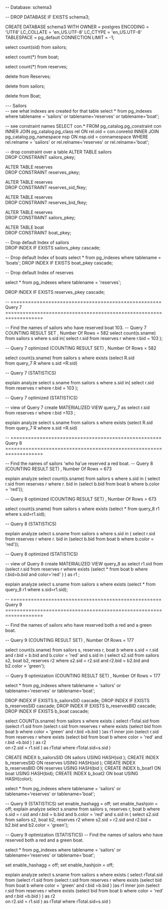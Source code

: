 
-- Database: schema3

-- DROP DATABASE IF EXISTS schema3;

CREATE DATABASE schema3
    WITH
    OWNER = postgres
    ENCODING = 'UTF8'
    LC_COLLATE = 'en_US.UTF-8'
    LC_CTYPE = 'en_US.UTF-8'
    TABLESPACE = pg_default
    CONNECTION LIMIT = -1;
	
	
select count(sid)
from sailors;

select count(*)
from boat;

select count(*)
from reserves;


delete from Reserves;

delete from sailors;

delete from Boat;


--- Sailors  
-- see what indexes are created for that table
select *
from pg_indexes
where tablename = 'sailors' or tablename='reserves' or tablename='boat';

-- see constraint names
SELECT con.*
       FROM pg_catalog.pg_constraint con
            INNER JOIN pg_catalog.pg_class rel
                       ON rel.oid = con.conrelid
            INNER JOIN pg_catalog.pg_namespace nsp
                       ON nsp.oid = connamespace
       WHERE  rel.relname = 'sailors'  or rel.relname='reserves' or rel.relname='boat';

-- drop constraint over a table
ALTER TABLE sailors   
DROP CONSTRAINT sailors_pkey;

ALTER TABLE reserves   
DROP CONSTRAINT reserves_pkey;

ALTER TABLE reserves   
DROP CONSTRAINT reserves_sid_fkey;

ALTER TABLE reserves   
DROP CONSTRAINT reserves_bid_fkey;

ALTER TABLE reserves   
DROP CONSTRAINT sailors_pkey;

ALTER TABLE boat   
DROP CONSTRAINT boat_pkey;

-- Drop default Index of sailors    
DROP INDEX   IF EXISTS  sailors_pkey cascade; 


-- Drop default Index of boats
select *
from pg_indexes
where tablename = 'boats';
DROP INDEX   IF EXISTS  boat_pkey cascade; 

-- Drop default Index of reserves

select *
from pg_indexes
where tablename = 'reserves';


DROP INDEX   IF EXISTS  reserves_pkey cascade; 





-- ==================================================== Query 7 ===================================================================

-- Find the names of sailors who have reserved boat 103.
--  Query 7 COUNTING RESULT SET , Number Of Rows = 582
select count(s.sname)
from sailors s
where
s.sid in( select r.sid
from reserves r
where r.bid = 103 );



-- Query 7 optimized  (COUNTING RESULT SET) , Number Of Rows = 582


select count(s.sname)
from sailors s
where exists (select R.sid  
              from query_7 R
              where s.sid =R.sid)




--  Query 7 (STATISTICS)

explain analyze select s.sname
from sailors s
where
s.sid in( select r.sid
from reserves r
where r.bid = 103 );


-- Query 7 optimized  (STATISTICS)


-- view of Query 7
create MATERIALIZED VIEW query_7
as 
select r.sid  
from reserves r 
where  r.bid =103  ;
      

explain analyze select s.sname
from sailors s
where exists (select R.sid  
              from query_7 R
              where s.sid =R.sid)





-- ==================================================== Query 8 ===================================================================

-- Find the names of sailors 'who ha'ue reserved a red boat.
--  Query 8 (COUNTING RESULT SET) , Number Of Rows = 673

explain analyze select count(s.sname)
from sailors s
where s.sid in ( select r.sid
from reserves r
where r. bid in (select b.bid
from boat b
where b.color = 'red'));

-- Query 8 optimized (COUNTING RESULT SET) , Number Of Rows = 673


 select count(s.sname)
from sailors s where exists (select * from query_8 r1  where s.sid=r1.sid);






--  Query 8 (STATISTICS)



explain analyze select s.sname
from sailors s
where s.sid in ( select r.sid
from reserves r
where r. bid in (select b.bid
from boat b
where b.color = 'red'));

-- Query 8 optimized (STATISTICS)

-- view of Query 8 
create MATERIALIZED VIEW query_8
as 
select r1.sid 
 from (select  r.sid 
       from reserves r 
       where exists (select * from boat b where r.bid=b.bid  and color='red'  ) ) as r1 ;
       
explain analyze select s.sname
from sailors s where exists (select * from query_8 r1  where s.sid=r1.sid);




-- ==================================================== Query 9 ===================================================================

-- Find the names of sailors who have reserved both a red and a green boat.

--  Query 9 (COUNTING RESULT SET) , Number Of Rows = 177


select  count(s.sname)
from sailors s, reserves r, boat b
where
s.sid = r.sid
and
r.bid = b.bid
and
b.color = 'red'
and
s.sid in ( select s2.sid
from sailors s2, boat b2, reserves r2
where s2.sid = r2.sid
and
r2.bid = b2.bid
and
b2.color = 'green');

-- Query 9 optimization (COUNTING RESULT SET)  , Number Of Rows = 177



select *
from pg_indexes
where tablename = 'sailors' or tablename='reserves' or tablename='boat';




DROP INDEX   IF EXISTS  b_sailorsSID cascade; 
DROP INDEX   IF EXISTS  b_reservesSID cascade; 
DROP INDEX   IF EXISTS  b_reservesBID cascade; 
DROP INDEX   IF EXISTS  b_boat cascade; 


select COUNT(s.sname)
from sailors s 
where exists
        (
         select rTotal.sid
            from (select r1.sid
             from
                (select r.sid 
                from reserves r
                 where  exists
                    (select bid 
                     from boat b 
                     where color = 'green' and r.bid =b.bid )
                )as r1
             inner join 
                (select r.sid 
                from reserves r
                 where  exists
                    (select bid 
                     from boat b 
                     where color = 'red' and r.bid =b.bid )
                ) as r2  
             on r2.sid = r1.sid  ) as rTotal
          where rTotal.sid=s.sid
)





CREATE INDEX b_sailorsSID ON sailors USING HASH(sid );
CREATE INDEX b_reservesSID ON reserves  USING HASH(sid );
CREATE INDEX b_reservesBID ON reserves  USING HASH(bid );
CREATE INDEX b_boat1 ON boat USING HASH(bid);
CREATE INDEX b_boat2 ON boat USING HASH(color);




select *
from pg_indexes
where tablename = 'sailors' or tablename='reserves' or tablename='boat';





--  Query 9  (STATISTICS)
set enable_hashagg = off;
set enable_hashjoin = off;
explain analyze select  s.sname
from sailors s, reserves r, boat b
where
s.sid = r.sid
and
r.bid = b.bid
and
b.color = 'red'
and
s.sid in ( select s2.sid
from sailors s2, boat b2, reserves r2
where s2.sid = r2.sid
and
r2.bid = b2.bid
and
b2.color = 'green');


-- Query 9 optimization (STATISTICS)
-- Find the names of sailors who have reserved both a red and a green boat.



select *
from pg_indexes
where tablename = 'sailors' or tablename='reserves' or tablename='boat';

set enable_hashagg = off;
set enable_hashjoin = off;

explain analyze select s.sname
from sailors s 
where exists
        (
         select rTotal.sid
            from (select r1.sid
             from
                (select r.sid 
                from reserves r
                 where  exists
                    (select bid 
                     from boat b 
                     where color = 'green' and r.bid =b.bid )
                )as r1
             inner join 
                (select r.sid 
                from reserves r
                 where  exists
                    (select bid 
                     from boat b 
                     where color = 'red' and r.bid =b.bid )
                ) as r2  
             on r2.sid = r1.sid  ) as rTotal
          where rTotal.sid=s.sid
)
